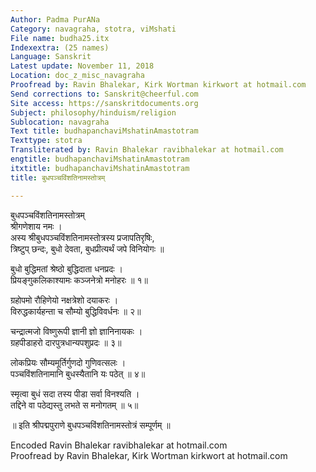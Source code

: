 ```yaml
---
Author: Padma PurANa
Category: navagraha, stotra, viMshati
File name: budha25.itx
Indexextra: (25 names)
Language: Sanskrit
Latest update: November 11, 2018
Location: doc_z_misc_navagraha
Proofread by: Ravin Bhalekar, Kirk Wortman kirkwort at hotmail.com
Send corrections to: Sanskrit@cheerful.com
Site access: https://sanskritdocuments.org
Subject: philosophy/hinduism/religion
Sublocation: navagraha
Text title: budhapanchaviMshatinAmastotram
Texttype: stotra
Transliterated by: Ravin Bhalekar ravibhalekar at hotmail.com
engtitle: budhapanchaviMshatinAmastotram
itxtitle: budhapanchaviMshatinAmastotram
title: बुधपञ्चविंशतिनामस्तोत्रम्

---
```

  
 बुधपञ्चविंशतिनामस्तोत्रम्   
श्रीगणेशाय नमः ।  
अस्य श्रीबुधपञ्चविंशतिनामस्तोत्रस्य प्रजापतिरृषिः,  
त्रिष्टुप् छन्दः, बुधो देवता, बुधप्रीत्यर्थं जपे विनियोगः ॥  
  
बुधो बुद्धिमतां श्रेष्ठो बुद्धिदाता धनप्रदः ।  
प्रियङ्गुकलिकाश्यामः कञ्जनेत्रो मनोहरः ॥ १॥  
  
ग्रहोपमो रौहिणेयो नक्षत्रेशो दयाकरः ।  
विरुद्धकार्यहन्ता च सौम्यो बुद्धिविवर्धनः ॥ २॥  
  
चन्द्रात्मजो विष्णुरूपी ज्ञानी ज्ञो ज्ञानिनायकः ।  
ग्रहपीडाहरो दारपुत्रधान्यपशुप्रदः ॥ ३॥  
  
लोकप्रियः सौम्यमूर्तिर्गुणदो गुणिवत्सलः ।  
पञ्चविंशतिनामानि बुधस्यैतानि यः पठेत् ॥ ४॥  
  
स्मृत्वा बुधं सदा तस्य पीडा सर्वा विनश्यति ।  
तद्दिने वा पठेद्यस्तु लभते स मनोगतम् ॥ ५॥  
  
॥ इति श्रीपद्मपुराणे बुधपञ्चविंशतिनामस्तोत्रं सम्पूर्णम् ॥  
  
  
Encoded Ravin Bhalekar ravibhalekar at hotmail.com  
Proofread by Ravin Bhalekar, Kirk Wortman kirkwort at hotmail.com  
  
